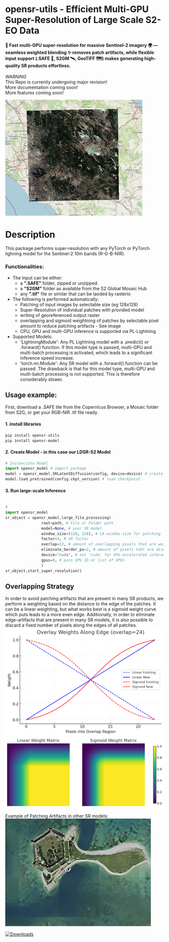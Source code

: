 # opensr-utils - Efficient Multi-GPU Super-Resolution of Large Scale S2-EO Data

#### 🚀 Fast multi-GPU super-resolution for massive Sentinel-2 imagery 🌍 — seamless weighted blending ✨ removes patch artifacts, while flexible input support (.SAFE 📂, S2GM 🛰️, GeoTIFF 🗺️) makes generating high-quality SR products effortless.

*WARNING*  
This Repo is currently undergoing major revision!  
More documentation coming soon!  
More features coming soon!
    
![img1](resources/utils_poster.png)

# Description  
This package performs super-resolution with any PyTorch or PyTorch lighning model for the Sentinel-2 10m bands (R-G-B-NIR).  

### Functionalities:
- The Input can be either:  
	- a **".SAFE"** folder, zipped or unzipped.
	- a **"S2GM"** folder as available from the S2 Global Mosaic Hub
	- any **".tif"** file or similar that can be laoded by rasterio
- The following is performed automatically:  
	- Patching of input images by selectable size (eg 128x128)
	- Super-Resolution of individual patches with provided model
	- writing of georeferenced output raster
	- overlapping and sigmoid weightning of patches by selectable pixel amount to reduce patching artifacts - See image
	- CPU, GPU and multi-GPU inference is supported via PL-Lightning
- Supported Models:  
	- 'LightningModule': Any PL Lightning model with a .predict() or .forward() function. If this model type is passed, multi-GPU and multi-batch processing is activated, which leads to a significant inference speed increase.
	- 'torch.nn.Module': Any SR model with a .forward() function can be passed. The drawback is that for this model type, multi-GPU and multi-batch processing is not supported. This is therefore considerably slower.


## Usage example:
First, download a .SAFE tile from the Copernicus Browser, a Mosaic folder from S2G, or get your RGB-NIR .tif file ready.

#### 1. install libraries
```sql
pip install opensr-utils
pip install opensr-model
```
#### 2. Create Model - in this case our LDSR-S2 Model
```python
# Instanciate Model
import opensr_model # import pachage
model = opensr_model.SRLatentDiffusion(config, device=device) # create model
model.load_pretrained(config.ckpt_version) # load checkpoint
```
#### 3. Run large-scale Inference

```python

#
import opensr_model
sr_object = opensr_model.large_file_processing( 
				root=path, # File or Folder path
				model=None, # your SR model
				window_size=(128, 128), # LR window size for patching
				factor=4, # SR factor
				overlap=12, # amount of overlapping pixels that are weighted to avoid artifacts
				eliminate_border_px=2, # amount of pixels taht are discarded along the edges
				device="cuda", # set 'cuda' for GPU-accelerated inference
				gpus=0, # pass GPU ID or list of GPUs
				)
sr_object.start_super_resolution()
```

## Overlapping Strategy
In order to avoid patching artifacts that are present in many SR products, we perform a weighting based on the distance to the edge of the patches. It can be a linear weighting, but what works best is a sigmoid weight curve which puts leads to a more even edge. Additionally, in order to eliminate edge-artifacts that are present in many SR models, it is also possible to discard a fixed number of pixels along the edges of all patches.
![img3](resources/overlay_weights.png)
![img4](resources/overlay_matrix.png)

Example of Patching Artifacts in other SR models:
![img5](resources/artifact_example.png)






[![Downloads](https://static.pepy.tech/badge/opensr-utils)](https://pepy.tech/project/opensr-utils)
